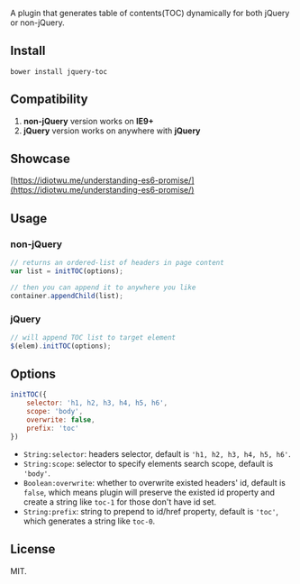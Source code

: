 A plugin that generates table of contents(TOC) dynamically for both jQuery or non-jQuery.

## Install

```
bower install jquery-toc
```

## Compatibility

1. **non-jQuery** version works on **IE9+**
2. **jQuery** version works on anywhere with **jQuery**

## Showcase
[https://idiotwu.me/understanding-es6-promise/](https://idiotwu.me/understanding-es6-promise/) 

## Usage

### non-jQuery

```javascript
// returns an ordered-list of headers in page content
var list = initTOC(options);

// then you can append it to anywhere you like
container.appendChild(list);
```

### jQuery

```javascript
// will append TOC list to target element
$(elem).initTOC(options);
```

## Options

```javascript
initTOC({
    selector: 'h1, h2, h3, h4, h5, h6',
    scope: 'body',
    overwrite: false,
    prefix: 'toc'
})
```

- `String:selector`: headers selector, default is `'h1, h2, h3, h4, h5, h6'`.
- `String:scope`: selector to specify elements search scope, default is `'body'`.
- `Boolean:overwrite`: whether to overwrite existed headers' id, default is `false`, which means plugin will preserve the existed id property and create a string like `toc-1` for those don't have id set.
- `String:prefix`: string to prepend to id/href property, default is `'toc'`, which generates a string like `toc-0`.

## License
MIT.